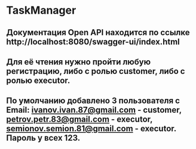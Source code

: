 # TaskManager
## Документация Open API находится по ссылке http://localhost:8080/swagger-ui/index.html 
## Для её чтения нужно пройти любую регистрацию, либо с ролью customer, либо с ролью executor.
## По умолчанию добавлено 3 пользователя с Email: ivanov.ivan.87@gmail.com - customer, petrov.petr.83@gmail.com - executor, semionov.semion.81@gmail.com - executor. Пароль у всех 123.
